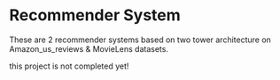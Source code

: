 # Recommender System

These are 2 recommender systems based on two tower architecture on Amazon_us_reviews & MovieLens datasets.


this project is not completed yet!
